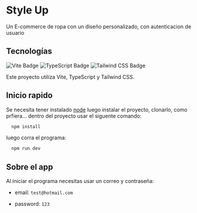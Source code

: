 # Style Up 
Un E-commerce de ropa con un diseño personalizado, con autenticacion de usuario

## Tecnologías

<p align="left">
  <img src="https://img.shields.io/badge/Vite-2980B9?style=for-the-badge&logo=vite&logoColor=white" alt="Vite Badge"/>
  <img src="https://img.shields.io/badge/TypeScript-3178C6?style=for-the-badge&logo=typescript&logoColor=white" alt="TypeScript Badge"/>
  <img src="https://img.shields.io/badge/Tailwind_CSS-38B2AC?style=for-the-badge&logo=tailwind-css&logoColor=white" alt="Tailwind CSS Badge"/>
</p>

Este proyecto utiliza Vite, TypeScript y Tailwind CSS.

## Inicio rapido
Se necesita tener instalado [node](https://nodejs.org/en/about) luego instalar el
proyecto, clonarlo, como prfiera... dentro del proyecto usar el siguente comando:

```bash
  npm install
```
luego corra el programa:

```bash
  npm run dev
```

## Sobre el app
Al iniciar el programa necesitas usar un correo y contraseña:

- email:
`test@hotmail.com`

- password:
`123`

